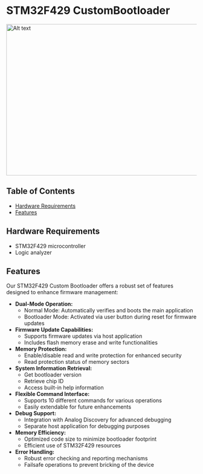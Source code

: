 
<h1>STM32F429 CustomBootloader</h1>

   
  <img src="https://github.com/user-attachments/assets/3b86d688-255a-4583-a0a3-7b57c21c2a34" alt="Alt text" width="800" height="400">
    <h2>Table of Contents</h2>
    <ul>  
      <li><a href="#hardware-requirements">Hardware Requirements</a></li>
       <li><a href="#features">Features</a></li>
    </ul>



  <h2 id="hardware-requirements">Hardware Requirements</h2>
    <ul>
        <li>STM32F429 microcontroller</li>
        <li>Logic analyzer</li>
    </ul>

<h2 id="features">Features</h2>
<p>Our STM32F429 Custom Bootloader offers a robust set of features designed to enhance firmware management:</p>

<ul>
    <li><strong>Dual-Mode Operation:</strong>
        <ul>
            <li>Normal Mode: Automatically verifies and boots the main application</li>
            <li>Bootloader Mode: Activated via user button during reset for firmware updates</li>
        </ul>
    </li>
    <li><strong>Firmware Update Capabilities:</strong>
        <ul>
            <li>Supports firmware updates via host application</li>
            <li>Includes flash memory erase and write functionalities</li>
        </ul>
    </li>
    <li><strong>Memory Protection:</strong>
        <ul>
            <li>Enable/disable read and write protection for enhanced security</li>
            <li>Read protection status of memory sectors</li>
        </ul>
    </li>
    <li><strong>System Information Retrieval:</strong>
        <ul>
            <li>Get bootloader version</li>
            <li>Retrieve chip ID</li>
            <li>Access built-in help information</li>
        </ul>
    </li>
    <li><strong>Flexible Command Interface:</strong>
        <ul>
            <li>Supports 10 different commands for various operations</li>
            <li>Easily extendable for future enhancements</li>
        </ul>
    </li>
    <li><strong>Debug Support:</strong>
        <ul>
            <li>Integration with Analog Discovery for advanced debugging</li>
            <li>Separate host application for debugging purposes</li>
        </ul>
    </li>
    <li><strong>Memory Efficiency:</strong>
        <ul>
            <li>Optimized code size to minimize bootloader footprint</li>
            <li>Efficient use of STM32F429 resources</li>
        </ul>
    </li>
    <li><strong>Error Handling:</strong>
        <ul>
            <li>Robust error checking and reporting mechanisms</li>
            <li>Failsafe operations to prevent bricking of the device</li>
        </ul>
    </li>
</ul>
